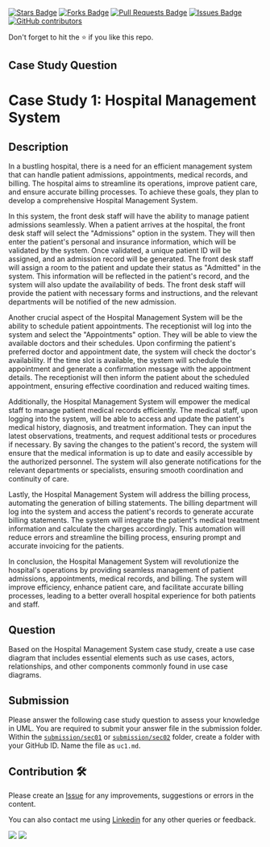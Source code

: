 <a href="https://github.com/drshahizan/software-engineering/stargazers"><img src="https://img.shields.io/github/stars/drshahizan/software-engineering" alt="Stars Badge"/></a>
<a href="https://github.com/drshahizan/software-engineering/network/members"><img src="https://img.shields.io/github/forks/drshahizan/software-engineering" alt="Forks Badge"/></a>
<a href="https://github.com/drshahizan/software-engineering/pulls"><img src="https://img.shields.io/github/issues-pr/drshahizan/software-engineering" alt="Pull Requests Badge"/></a>
<a href="https://github.com/drshahizan/software-engineering"><img src="https://img.shields.io/github/issues/drshahizan/software-engineering" alt="Issues Badge"/></a>
<a href="https://github.com/drshahizan/software-engineering/graphs/contributors"><img alt="GitHub contributors" src="https://img.shields.io/github/contributors/drshahizan/software-engineering?color=2b9348"></a>

Don't forget to hit the :star: if you like this repo.

## Case Study Question

# Case Study 1: Hospital Management System

## Description
In a bustling hospital, there is a need for an efficient management system that can handle patient admissions, appointments, medical records, and billing. The hospital aims to streamline its operations, improve patient care, and ensure accurate billing processes. To achieve these goals, they plan to develop a comprehensive Hospital Management System.

In this system, the front desk staff will have the ability to manage patient admissions seamlessly. When a patient arrives at the hospital, the front desk staff will select the "Admissions" option in the system. They will then enter the patient's personal and insurance information, which will be validated by the system. Once validated, a unique patient ID will be assigned, and an admission record will be generated. The front desk staff will assign a room to the patient and update their status as "Admitted" in the system. This information will be reflected in the patient's record, and the system will also update the availability of beds. The front desk staff will provide the patient with necessary forms and instructions, and the relevant departments will be notified of the new admission.

Another crucial aspect of the Hospital Management System will be the ability to schedule patient appointments. The receptionist will log into the system and select the "Appointments" option. They will be able to view the available doctors and their schedules. Upon confirming the patient's preferred doctor and appointment date, the system will check the doctor's availability. If the time slot is available, the system will schedule the appointment and generate a confirmation message with the appointment details. The receptionist will then inform the patient about the scheduled appointment, ensuring effective coordination and reduced waiting times.

Additionally, the Hospital Management System will empower the medical staff to manage patient medical records efficiently. The medical staff, upon logging into the system, will be able to access and update the patient's medical history, diagnosis, and treatment information. They can input the latest observations, treatments, and request additional tests or procedures if necessary. By saving the changes to the patient's record, the system will ensure that the medical information is up to date and easily accessible by the authorized personnel. The system will also generate notifications for the relevant departments or specialists, ensuring smooth coordination and continuity of care.

Lastly, the Hospital Management System will address the billing process, automating the generation of billing statements. The billing department will log into the system and access the patient's records to generate accurate billing statements. The system will integrate the patient's medical treatment information and calculate the charges accordingly. This automation will reduce errors and streamline the billing process, ensuring prompt and accurate invoicing for the patients.

In conclusion, the Hospital Management System will revolutionize the hospital's operations by providing seamless management of patient admissions, appointments, medical records, and billing. The system will improve efficiency, enhance patient care, and facilitate accurate billing processes, leading to a better overall hospital experience for both patients and staff.

## Question
Based on the Hospital Management System case study, create a use case diagram that includes essential elements such as use cases, actors, relationships, and other components commonly found in use case diagrams.

## Submission
Please answer the following case study question to assess your knowledge in UML. You are required to submit your answer file in the submission folder. Within the [`submission/sec01`](../submission/sec01) or [`submission/sec02`](../submission/sec02) folder, create a folder with your GitHub ID. Name the file as `uc1.md`.

## Contribution 🛠️
Please create an [Issue](https://github.com/drshahizan/software-engineering/issues) for any improvements, suggestions or errors in the content.

You can also contact me using [Linkedin](https://www.linkedin.com/in/drshahizan/) for any other queries or feedback.

![](https://komarev.com/ghpvc/?username=drshahizan&label=Views&color=0e75b6&style=flat)
![](https://hit.yhype.me/github/profile?user_id=81284918)






